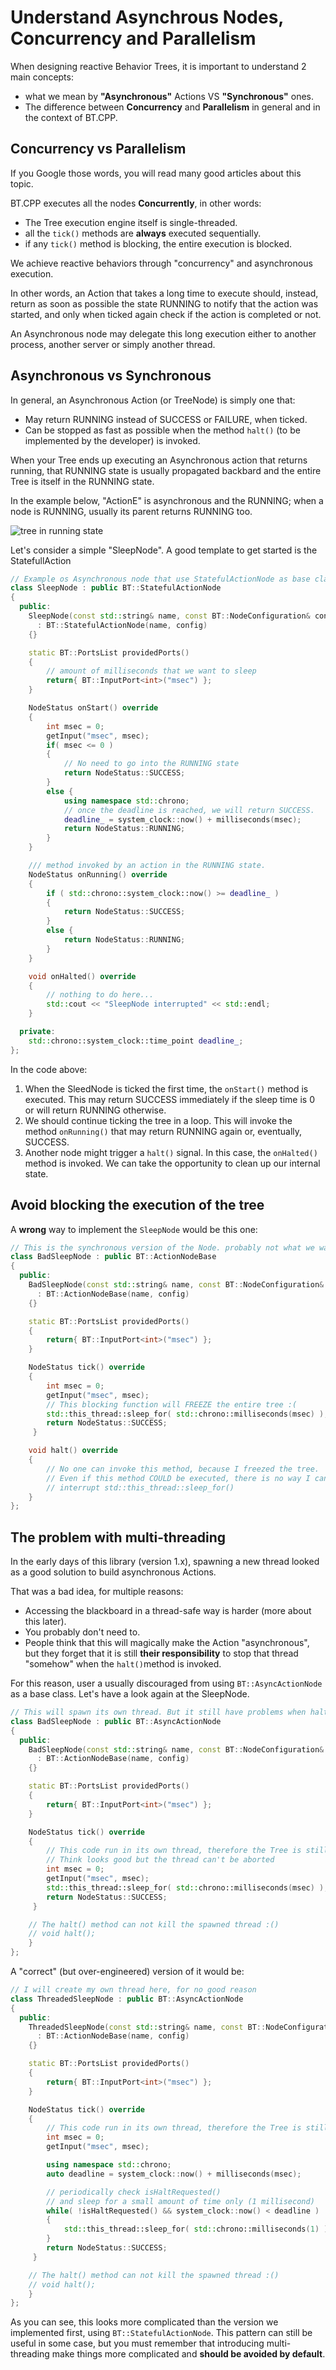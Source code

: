 # Understand Asynchrous Nodes, Concurrency and Parallelism

When designing reactive Behavior Trees, it is important to understand 2 main concepts:

- what we mean by **"Asynchronous"** Actions VS **"Synchronous"** ones.
- The difference between **Concurrency** and **Parallelism** in general and in the context of BT.CPP.

## Concurrency vs Parallelism

If you Google those words, you will read many good articles about this topic.

BT.CPP executes all the nodes **Concurrently**, in other words:

- The Tree execution engine itself is single-threaded.
- all the `tick()` methods are **always** executed sequentially.
- if any `tick()` method is blocking, the entire execution is blocked.

We achieve reactive behaviors through "concurrency" and asynchronous execution.

In other words, an Action that takes a long time to execute should, instead,
return as soon as possible the state RUNNING to notify that the action was started,
and only when ticked again check if the action is completed or not.

An Asynchronous node may delegate this long execution either to another process,
another server or simply another thread.

## Asynchronous vs Synchronous

In general, an Asynchronous Action (or TreeNode) is simply one that:

- May return RUNNING instead of SUCCESS or FAILURE, when ticked.
- Can be stopped as fast as possible when the method `halt()` (to be implemented by the developer) is invoked.

When your Tree ends up executing an Asynchronous action that returns running, that RUNNING state is usually propagated backbard and the entire Tree is itself in the RUNNING state.

In the example below, "ActionE" is asynchronous and the RUNNING; when
a node is RUNNING, usually its parent returns RUNNING too.

![tree in running state](images/RunningTree.svg)

Let's consider a simple "SleepNode". A good template to get started is the StatefullAction

```c++
// Example os Asynchronous node that use StatefulActionNode as base class
class SleepNode : public BT::StatefulActionNode
{
  public:
    SleepNode(const std::string& name, const BT::NodeConfiguration& config)
      : BT::StatefulActionNode(name, config)
    {}

    static BT::PortsList providedPorts()
    {
        // amount of milliseconds that we want to sleep
        return{ BT::InputPort<int>("msec") };
    }

    NodeStatus onStart() override
    {
        int msec = 0;
        getInput("msec", msec);
        if( msec <= 0 )
        {
            // No need to go into the RUNNING state
            return NodeStatus::SUCCESS;
        }
        else {
            using namespace std::chrono;
            // once the deadline is reached, we will return SUCCESS.
            deadline_ = system_clock::now() + milliseconds(msec);
            return NodeStatus::RUNNING;
        }
    }

    /// method invoked by an action in the RUNNING state.
    NodeStatus onRunning() override
    {
        if ( std::chrono::system_clock::now() >= deadline_ )
        {
            return NodeStatus::SUCCESS;
        }
        else {
            return NodeStatus::RUNNING;
        }
    }

    void onHalted() override
    {
        // nothing to do here...
        std::cout << "SleepNode interrupted" << std::endl;
    }

  private:
    std::chrono::system_clock::time_point deadline_;
};
```

In the code above:

1. When the SleedNode is ticked the first time, the `onStart()` method is executed.
This may return SUCCESS immediately if the sleep time is 0 or will return RUNNING otherwise.
2. We should continue ticking the tree in a loop. This will invoke the method
`onRunning()` that may return RUNNING again or, eventually, SUCCESS.
3. Another node might trigger a `halt()` signal. In this case, the `onHalted()` method is invoked. We can take the opportunity to clean up our internal state.

## Avoid blocking the execution of the tree

A **wrong** way to implement the `SleepNode` would be this one:

```c++
// This is the synchronous version of the Node. probably not what we want.
class BadSleepNode : public BT::ActionNodeBase
{
  public:
    BadSleepNode(const std::string& name, const BT::NodeConfiguration& config)
      : BT::ActionNodeBase(name, config)
    {}

    static BT::PortsList providedPorts()
    {
        return{ BT::InputPort<int>("msec") };
    }

    NodeStatus tick() override
    {  
        int msec = 0;
        getInput("msec", msec);
        // This blocking function will FREEZE the entire tree :(
        std::this_thread::sleep_for( std::chrono::milliseconds(msec) );
        return NodeStatus::SUCCESS;
     }

    void halt() override
    {
        // No one can invoke this method, because I freezed the tree.
        // Even if this method COULD be executed, there is no way I can
        // interrupt std::this_thread::sleep_for()
    }
};
```

## The problem with multi-threading

In the early days of this library (version 1.x), spawning a new thread
looked as a good solution to build asynchronous Actions.

That was a bad idea, for multiple reasons:

- Accessing the blackboard in a thread-safe way is harder (more about this later).
- You probably don't need to.
- People think that this will magically make the Action "asynchronous", but they forget that it is still **their responsibility** to stop that thread "somehow" when the `halt()`method is invoked.

For this reason, user a usually discouraged from using `BT::AsyncActionNode` as a
base class. Let's have a look again at the SleepNode.

```c++
// This will spawn its own thread. But it still have problems when halted
class BadSleepNode : public BT::AsyncActionNode
{
  public:
    BadSleepNode(const std::string& name, const BT::NodeConfiguration& config)
      : BT::ActionNodeBase(name, config)
    {}

    static BT::PortsList providedPorts()
    {
        return{ BT::InputPort<int>("msec") };
    }

    NodeStatus tick() override
    {  
        // This code run in its own thread, therefore the Tree is still running.
        // Think looks good but the thread can't be aborted
        int msec = 0;
        getInput("msec", msec);
        std::this_thread::sleep_for( std::chrono::milliseconds(msec) );
        return NodeStatus::SUCCESS;
     }

    // The halt() method can not kill the spawned thread :()
    // void halt(); 
    }
};
```

A "correct" (but over-engineered) version of it would be:

```c++
// I will create my own thread here, for no good reason
class ThreadedSleepNode : public BT::AsyncActionNode
{
  public:
    ThreadedSleepNode(const std::string& name, const BT::NodeConfiguration& config)
      : BT::ActionNodeBase(name, config)
    {}

    static BT::PortsList providedPorts()
    {
        return{ BT::InputPort<int>("msec") };
    }

    NodeStatus tick() override
    {  
        // This code run in its own thread, therefore the Tree is still running.
        int msec = 0;
        getInput("msec", msec);

        using namespace std::chrono;
        auto deadline = system_clock::now() + milliseconds(msec);

        // periodically check isHaltRequested() 
        // and sleep for a small amount of time only (1 millisecond)
        while( !isHaltRequested() && system_clock::now() < deadline )
        {
            std::this_thread::sleep_for( std::chrono::milliseconds(1) );
        }
        return NodeStatus::SUCCESS;
     }

    // The halt() method can not kill the spawned thread :()
    // void halt(); 
    }
};
```

As you can see, this looks more complicated than the version we implemented
first, using `BT::StatefulActionNode`.
This pattern can still be useful in some case, but you must remember that introducing multi-threading make things more complicated and **should be avoided by default**. 
